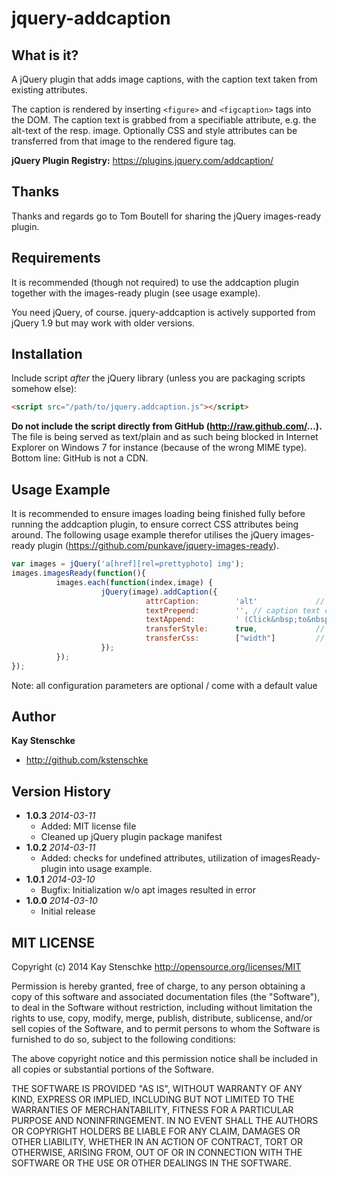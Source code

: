 jquery-addcaption
=================

What is it?
-----------

A jQuery plugin that adds image captions, with the caption text taken from existing attributes.

The caption is rendered by inserting ```<figure>``` and ```<figcaption>``` tags into the DOM.
The caption text is grabbed from a specifiable attribute, e.g. the alt-text of the resp. image.
Optionally CSS and style attributes can be transferred from that image to the rendered figure tag.

__jQuery Plugin Registry:__ https://plugins.jquery.com/addcaption/


Thanks
------
Thanks and regards go to Tom Boutell for sharing the jQuery images-ready plugin.


Requirements
------------
It is recommended (though not required) to use the addcaption plugin together with the images-ready plugin (see usage example).

You need jQuery, of course. jquery-addcaption is actively supported from jQuery 1.9 but may work with older versions.


Installation
------------

Include script *after* the jQuery library (unless you are packaging scripts somehow else):

```html
<script src="/path/to/jquery.addcaption.js"></script>
```

**Do not include the script directly from GitHub (http://raw.github.com/...).** The file is being served as text/plain and as such being blocked
in Internet Explorer on Windows 7 for instance (because of the wrong MIME type). Bottom line: GitHub is not a CDN.


Usage Example
-------------
It is recommended to ensure images loading being finished fully before running the addcaption plugin, to ensure correct CSS attributes being around. The following usage example therefor utilises the jQuery images-ready plugin (https://github.com/punkave/jquery-images-ready).


```javascript
var images = jQuery('a[href][rel=prettyphoto] img');
images.imagesReady(function(){
          images.each(function(index,image) {
                    jQuery(image).addCaption({              
                              attrCaption:        'alt'             // attribute in image to take caption text from, default: "alt"
                              textPrepend:        '', // caption text can be extended with prepend- and/or append-text (e.g. "click to enlarge")
                              textAppend:         ' (Click&nbsp;to&nbsp;enlarge)',  // textPrepend and textAppend default: ""
                              transferStyle:      true,             // transfer the "style" attribute from the image? default: false
                              transferCss:        ["width"]         // transfer given css attributes? default: []
                    });
          });
});
```

Note: all configuration parameters are optional / come with a default value


Author
------

**Kay Stenschke**
+ http://github.com/kstenschke


Version History
---------------
* **1.0.3** *2014-03-11*
    - Added: MIT license file
    - Cleaned up jQuery plugin package manifest
* **1.0.2** *2014-03-11*
    - Added: checks for undefined attributes, utilization of imagesReady-plugin into usage example.
* **1.0.1** *2014-03-10*
    - Bugfix: Initialization w/o apt images resulted in error
* **1.0.0** *2014-03-10*
    - Initial release


MIT LICENSE
---

Copyright (c) 2014 Kay Stenschke
http://opensource.org/licenses/MIT

Permission is hereby granted, free of charge, to any person obtaining a copy of this software and associated documentation files (the "Software"), to deal in the Software without restriction, including without limitation the rights to use, copy, modify, merge, publish, distribute, sublicense, and/or sell copies of the Software, and to permit persons to whom the Software is furnished to do so, subject to the following conditions:

The above copyright notice and this permission notice shall be included in all copies or substantial portions of the Software.

THE SOFTWARE IS PROVIDED "AS IS", WITHOUT WARRANTY OF ANY KIND, EXPRESS OR IMPLIED, INCLUDING BUT NOT LIMITED TO THE WARRANTIES OF MERCHANTABILITY, FITNESS FOR A PARTICULAR PURPOSE AND NONINFRINGEMENT. IN NO EVENT SHALL THE AUTHORS OR COPYRIGHT HOLDERS BE LIABLE FOR ANY CLAIM, DAMAGES OR OTHER LIABILITY, WHETHER IN AN ACTION OF CONTRACT, TORT OR OTHERWISE, ARISING FROM, OUT OF OR IN CONNECTION WITH THE SOFTWARE OR THE USE OR OTHER DEALINGS IN THE SOFTWARE.
